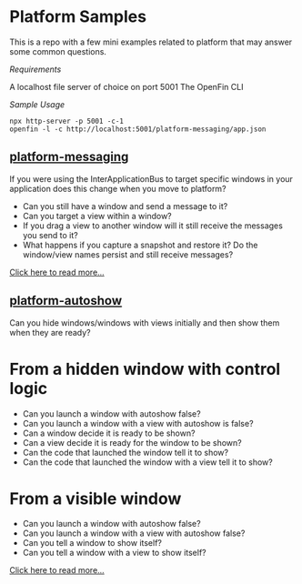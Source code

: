 # Platform Samples

This is a repo with a few mini examples related to platform that may answer some common questions.

_Requirements_

A localhost file server of choice on port 5001
The OpenFin CLI

_Sample Usage_

```
npx http-server -p 5001 -c-1
openfin -l -c http://localhost:5001/platform-messaging/app.json
```

## [platform-messaging](platform-messaging/README.md)

If you were using the InterApplicationBus to target specific windows in your application does this change when you move to platform? 

* Can you still have a window and send a message to it? 
* Can you target a view within a window?
* If you drag a view to another window will it still receive the messages you send to it?
* What happens if you capture a snapshot and restore it? Do the window/view names persist and still receive messages? 

[Click here to read more...](platform-messaging/README.md)

## [platform-autoshow](platform-autoshow/README.md)

Can you hide windows/windows with views initially and then show them when they are ready?

# From a hidden window with control logic

* Can you launch a window with autoshow false?
* Can you launch a window with a view with autoshow is false?
* Can a window decide it is ready to be shown?
* Can a view decide it is ready for the window to be shown?
* Can the code that launched the window tell it to show?
* Can the code that launched the window with a view tell it to show?

# From a visible window 

* Can you launch a window with autoshow false?
* Can you launch a window with a view with autoshow false?
* Can you tell a window to show itself?
* Can you tell a window with a view to show itself?

[Click here to read more...](platform-autoshow/README.md)